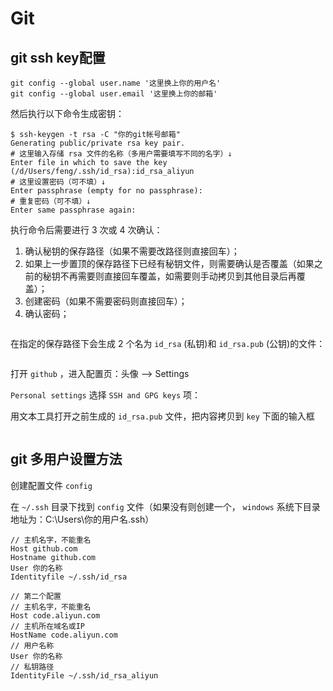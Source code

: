 # Git

## git ssh key配置

```shell
git config --global user.name '这里换上你的用户名'
git config --global user.email '这里换上你的邮箱'
```

然后执行以下命令生成密钥：

```shell
$ ssh-keygen -t rsa -C "你的git帐号邮箱"
Generating public/private rsa key pair.
# 这里输入存储 rsa 文件的名称（多用户需要填写不同的名字）↓
Enter file in which to save the key (/d/Users/feng/.ssh/id_rsa):id_rsa_aliyun
# 这里设置密码（可不填）↓
Enter passphrase (empty for no passphrase):
# 重复密码（可不填）↓
Enter same passphrase again:
```

执行命令后需要进行 3 次或 4 次确认：

1. 确认秘钥的保存路径（如果不需要改路径则直接回车）；
2. 如果上一步置顶的保存路径下已经有秘钥文件，则需要确认是否覆盖（如果之前的秘钥不再需要则直接回车覆盖，如需要则手动拷贝到其他目录后再覆盖）；
3. 创建密码（如果不需要密码则直接回车）；
4. 确认密码；

<!-- ![示例](/images/ssh.png) -->
<img :src="$withBase('/images/ssh.png')" alt=''>

在指定的保存路径下会生成 2 个名为 `id_rsa` (私钥)和 `id_rsa.pub` (公钥)的文件：

<!-- ![示例](/images/路径.png) -->
<img :src="$withBase('/images/路径.png')" alt=''>

打开 `github` ，进入配置页：头像 --> Settings

`Personal settings` 选择 `SSH and GPG keys` 项：

用文本工具打开之前生成的 `id_rsa.pub` 文件，把内容拷贝到 `key` 下面的输入框

<!-- ![示例](/images/公钥.png) -->
<img :src="$withBase('/images/公钥.png')" alt=''>

## git 多用户设置方法

创建配置文件 `config`

在 `~/.ssh` 目录下找到 `config` 文件（如果没有则创建一个， `windows` 系统下目录地址为：C:\Users\你的用户名\.ssh）

```shell
// 主机名字，不能重名
Host github.com
Hostname github.com
User 你的名称
Identityfile ~/.ssh/id_rsa

// 第二个配置
// 主机名字，不能重名
Host code.aliyun.com 
// 主机所在域名或IP
HostName code.aliyun.com
// 用户名称
User 你的名称
// 私钥路径
IdentityFile ~/.ssh/id_rsa_aliyun
```

